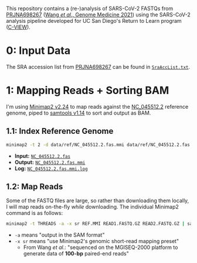 This repository contains a (re-)analysis of SARS-CoV-2 FASTQs from [PRJNA698267](https://www.ncbi.nlm.nih.gov/bioproject/PRJNA698267) ([Wang *et al*., Genome Medicine 2021](https://doi.org/10.1186/s13073-021-00847-5)) using the SARS-CoV-2 analysis pipeline developed for UC San Diego's Return to Learn program ([C-VIEW](https://github.com/ucsd-ccbb/C-VIEW)).

# 0: Input Data
The SRA accession list from [PRJNA698267](https://www.ncbi.nlm.nih.gov/bioproject/PRJNA698267) can be found in [`SraAccList.txt`](data/fastq/SraAccList.txt).

# 1: Mapping Reads + Sorting BAM
I'm using [Minimap2 v2.24](https://github.com/lh3/minimap2/releases/tag/v2.24) to map reads against the [NC_045512.2](data/ref/NC_045512.2.fas) reference genome, piped to [samtools v1.14](https://github.com/samtools/samtools/releases/tag/1.14) to sort and output as BAM.

## 1.1: Index Reference Genome
```bash
minimap2 -t 2 -d data/ref/NC_045512.2.fas.mmi data/ref/NC_045512.2.fas > data/ref/NC_045512.2.fas.mmi.log 2>&1
```
* **Input:** [`NC_045512.2.fas`](data/ref/NC_045512.2.fas)
* **Output:** [`NC_045512.2.fas.mmi`](data/ref/NC_045512.2.fas.mmi)
* **Log:** [`NC_045512.2.fas.mmi.log`](data/ref/NC_045512.2.fas.mmi.log)

## 1.2: Map Reads
Some of the FASTQ files are large, so rather than downloading them locally, I will map reads on-the-fly *while* downloading. The individual Minimap2 command is as follows:

```bash
minimap2 -t THREADS -a -x sr REF.MMI READ1.FASTQ.GZ READ2.FASTQ.GZ | samtools sort --threads THREADS -o SORTED.BAM
```
* `-a` means "output in the SAM format"
* `-x sr` means "use Minimap2's genomic short-read mapping preset"
  * From Wang *et al*.: "sequenced on the MGISEQ-2000 platform to generate data of **100-bp** paired-end reads"
